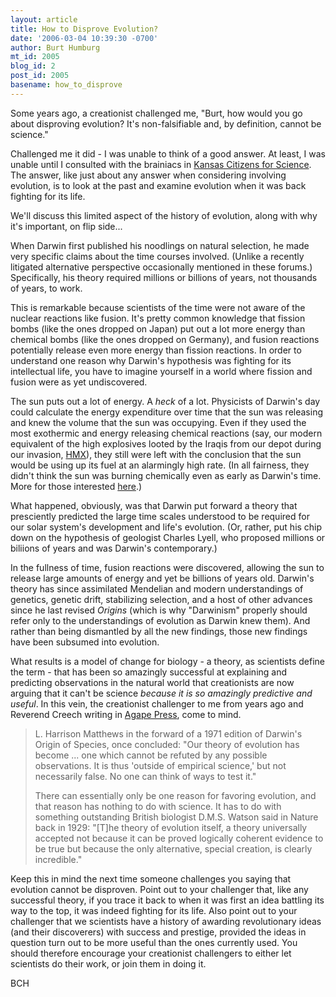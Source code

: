 ```yaml
---
layout: article
title: How to Disprove Evolution?
date: '2006-03-04 10:39:30 -0700'
author: Burt Humburg
mt_id: 2005
blog_id: 2
post_id: 2005
basename: how_to_disprove
---
```

Some years ago, a creationist challenged me, "Burt, how would you go about disproving evolution? It's non-falsifiable and, by definition, cannot be science."

Challenged me it did - I was unable to think of a good answer. At least, I was unable until I consulted with the brainiacs in [Kansas Citizens for Science](http://kcfs.org). The answer, like just about any answer when considering involving evolution, is to look at the past and examine evolution when it was back fighting for its life.

We'll discuss this limited aspect of the history of evolution, along with why it's important, on flip side...

When Darwin first published his noodlings on natural selection, he made very specific claims about the time courses involved. (Unlike a recently litigated alternative perspective occasionally mentioned in these forums.) Specifically, his theory required millions or billions of years, not thousands of years, to work.

This is remarkable because scientists of the time were not aware of the nuclear reactions like fusion. It's pretty common knowledge that fission bombs (like the ones dropped on Japan) put out a lot more energy than chemical bombs (like the ones dropped on Germany), and fusion reactions potentially release even more energy than fission reactions. In order to understand one reason why Darwin's hypothesis was fighting for its intellectual life, you have to imagine yourself in a world where fission and fusion were as yet undiscovered.

The sun puts out a lot of energy. A _heck_ of a lot. Physicists of Darwin's day could calculate the energy expenditure over time that the sun was releasing and knew the volume that the sun was occupying. Even if they used the most exothermic and energy releasing chemical reactions (say, our modern equivalent of the high explosives looted by the Iraqis from our depot during our invasion, [HMX](http://en.wikipedia.org/wiki/HMX)), they still were left with the conclusion that the sun would be using up its fuel at an alarmingly high rate. (In all fairness, they didn't think the sun was burning chemically even as early as Darwin's time. More for those interested [here](http://nobelprize.org/physics/articles/fusion/sun_1.html).)

What happened, obviously, was that Darwin put forward a theory that presciently predicted the large time scales understood to be required for our solar system's development and life's evolution. (Or, rather, put his chip down on the hypothesis of geologist Charles Lyell, who proposed millions or biliions of years and was Darwin's contemporary.)

In the fullness of time, fusion reactions were discovered, allowing the sun to release large amounts of energy and yet be billions of years old. Darwin's theory has since assimilated Mendelian and modern understandings of genetics, genetic drift, stabilizing selection, and a host of other advances since he last revised _Origins_ (which is why "Darwinism" properly should refer only to the understandings of evolution as Darwin knew them). And rather than being dismantled by all the new findings, those new findings have been subsumed into evolution.

What results is a model of change for biology - a theory, as scientists define the term - that has been so amazingly successful at explaining and predicting observations in the natural world that creationists are now arguing that it can't be science _because it is so amazingly predictive and useful_. In this vein, the creationist challenger to me from years ago and Reverend Creech writing in [Agape Press](http://headlines.agapepress.org/archive/2/242006mc.asp), come to mind.

> L. Harrison Matthews in the forward of a 1971 edition of Darwin's Origin of Species, once concluded: "Our theory of evolution has become ... one which cannot be refuted by any possible observations. It is thus 'outside of empirical science,' but not necessarily false. No one can think of ways to test it."
> 
> There can essentially only be one reason for favoring evolution, and that reason has nothing to do with science. It has to do with something outstanding British biologist D.M.S. Watson said in Nature back in 1929: "\[T\]he theory of evolution itself, a theory universally accepted not because it can be proved logically coherent evidence to be true but because the only alternative, special creation, is clearly incredible."

Keep this in mind the next time someone challenges you saying that evolution cannot be disproven. Point out to your challenger that, like any successful theory, if you trace it back to when it was first an idea battling its way to the top, it was indeed fighting for its life. Also point out to your challenger that we scientists have a history of awarding revolutionary ideas (and their discoverers) with success and prestige, provided the ideas in question turn out to be more useful than the ones currently used. You should therefore encourage your creationist challengers to either let scientists do their work, or join them in doing it.

BCH
